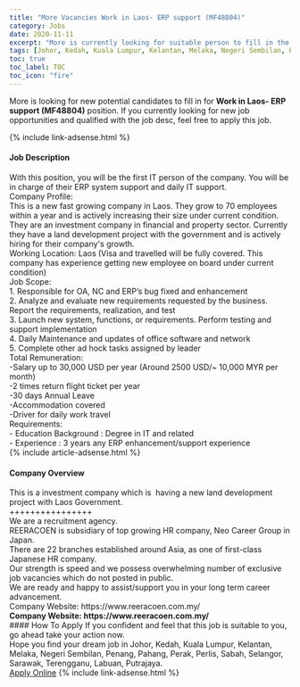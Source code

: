 ```yaml
---
title: "More Vacancies Work in Laos- ERP support (MF48804)" 
category: Jobs 
date: 2020-11-11 
excerpt: "More is currently looking for suitable person to fill in the Work in Laos- ERP support (MF48804) which positioned at Johor, Kedah, Kuala Lumpur, Kelantan, Melaka, Negeri Sembilan, Penang, Pahang, Perak, Perlis, Sabah, Selangor, Sarawak, Terengganu, Labuan, Putrajaya" 
tags: [Johor, Kedah, Kuala Lumpur, Kelantan, Melaka, Negeri Sembilan, Penang, Pahang, Perak, Perlis, Sabah, Selangor, Sarawak, Terengganu, Labuan, Putrajaya] 
toc: true 
toc_label: TOC 
toc_icon: "fire" 
--- 
```


<p>More is looking for new potential candidates to fill in for <b>Work in Laos- ERP support (MF48804)</b> position. If you currently looking for new job opportunities and qualified with the job desc, feel free to apply this job.
</p>{% include link-adsense.html %} 
<div><div><div><h4>Job Description</h4></div></div><div><div><span><div><div>With this position, you will be the first IT person of the company. You will be in charge of their ERP system support and daily IT support.</div><div>Company Profile:<br>This is a new fast growing company in Laos. They grow to 70 employees within a year and is actively increasing their size under current condition. They are an investment company in financial and property sector. Currently they have a land development project with the government and is actively hiring for their company's growth.</div><div>Working Location: Laos (Visa and travelled will be fully covered. This company has experience getting new employee on board under current condition)</div><div>Job Scope:<br>1. Responsible for OA, NC and ERP&#8217;s bug fixed and enhancement<br>2. Analyze and evaluate new requirements requested by the business. Report the requirements, realization, and test<br>3. Launch new system, functions, or requirements. Perform testing and support implementation<br>4. Daily Maintenance and updates of office software and network<br>5. Complete other ad hock tasks assigned by leader</div><div>Total Remuneration:<br>-Salary up to 30,000 USD per year (Around 2500 USD/~ 10,000 MYR per month)<br>-2 times return flight ticket per year<br>-30 days Annual Leave<br>-Accommodation covered<br>-Driver for daily work travel</div><div>Requirements:<br>- Education Background : Degree in IT and related<br>- Experience : 3 years any ERP enhancement/support experience</div></div></span></div></div></div> 
{% include article-adsense.html %} 
<div><div><div><h4>Company Overview</h4></div></div><div><div><span><div><div>This is a investment company which is&#160; having a new land development project with Laos Government.<br>++++++++++++++++<br>We are a recruitment agency.<br>REERACOEN is subsidiary of top growing HR company, Neo Career Group in Japan.<br>There are 22 branches established around Asia, as one of first-class Japanese HR company.<br>Our strength is speed and we possess overwhelming number of exclusive job vacancies which do not posted in public.<br>We are ready and happy to assist/support you in your long term career advancement.<br>Company Website: https://www.reeracoen.com.my/</div><div><strong>Company Website:&#160;https://www.reeracoen.com.my/</strong></div></div></span></div></div></div> 
#### How To Apply 
If you confident and feel that this job is suitable to you, go ahead take your action now. <br/> 
Hope you find your dream job in Johor, Kedah, Kuala Lumpur, Kelantan, Melaka, Negeri Sembilan, Penang, Pahang, Perak, Perlis, Sabah, Selangor, Sarawak, Terengganu, Labuan, Putrajaya. <br/> 
<a href="https://www.jobstreet.com.my/en/job/work-in-laos-erp-support-mf48804-4421923?jobId=jobstreet-my-job-4421923&sectionRank=25&token=0~162c61fe-e2e2-4756-8ca6-ead3673e45b7&fr=SRP%20View%20In%20New%20Ta" class="btn btn--info" target="_blank" rel="nofollow noopenner">Apply Online</a> 
{% include link-adsense.html %} 